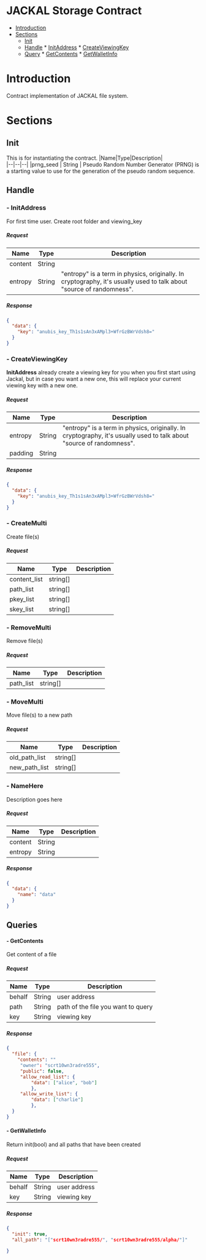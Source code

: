 # JACKAL Storage Contract
* [Introduction](#Introduction)
* [Sections](#Sections)
    * [Init](#Init)
    * [Handle](#Handle)
            * [InitAddress](#InitAddress)
            * [CreateViewingKey](#CreateViewingKey)
     * [Query](#Query)
            * [GetContents](#GetContents)
            * [GetWalletInfo](#GetWalletInfo)

# Introduction
Contract implementation of JACKAL file system.

# Sections

## Init
This is for instantiating the contract.
|Name|Type|Description|                                                                                       
|--|--|--|
|prng_seed  | String  |  Pseudo Random Number Generator (PRNG) is a starting value to use for the generation of the pseudo random sequence.

## Handle 
### - InitAddress
For first time user. Create root folder and viewing_key
##### Request
|Name|Type|Description|                                                                                       
|--|--|--|
|content  | String  | 
|entropy  | String  |  "entropy" is a term in physics, originally. In cryptography, it's usually used to talk about "source of randomness". 

##### Response
```json
{
  "data": {
    "key": "anubis_key_Th1s1sAn3xAMpl3+WfrGzBWrVdsh8="
  }
}
```

### - CreateViewingKey
**InitAddress** already create a viewing key for you when you first start using Jackal, but in case you want a new one, this will replace your current viewing key with a new one.
##### Request
|Name|Type|Description|                                                                                       
|--|--|--|
|entropy  | String  |  "entropy" is a term in physics, originally. In cryptography, it's usually used to talk about "source of randomness". 
|padding  | String  |

##### Response
```json
{
  "data": {
    "key": "anubis_key_Th1s1sAn3xAMpl3+WfrGzBWrVdsh8="
  }
}
```

### - CreateMulti
Create file(s)
##### Request
|Name|Type|Description|                                                                                       
|--|--|--|
|content_list | string[]  | 
|path_list    | string[]  |   
|pkey_list    | string[]  |  
|skey_list    | string[]  |  

### - RemoveMulti
Remove file(s)
##### Request
|Name|Type|Description|                                                                                       
|--|--|--|
|path_list  | string[]  |   

### - MoveMulti
Move file(s) to a new path
##### Request
|Name|Type|Description|                                                                                       
|--|--|--|
|old_path_list  | string[]  |   
|new_path_list  | string[]  |   

### - NameHere
Description goes here
##### Request
|Name|Type|Description|                                                                                       
|--|--|--|
|content  | String  | 
|entropy  | String  |   

##### Response
```json
{
  "data": {
    "name": "data"
  }
}
```


## Queries

#### - GetContents
Get content of a file 
##### Request
|Name|Type|Description|                                                                                       
|--|--|--|
|behalf | String  | user address
|path   | String  | path of the file you want to query
|key    | String  | viewing key

##### Response
```json
{
  "file": {
    "contents": ""
     "owner": "scrt10wn3radre555",
     "public": false, 
     "allow_read_list": {
	     "data": ["alice", "bob"]
	     },
	 "allow_write_list": {
	     "data": ["charlie"]
	     },
  }
}
```

#### - GetWalletInfo
Return init(bool) and all paths that have been created
##### Request
|Name|Type|Description|                                                                                       
|--|--|--|
|behalf | String  | user address
|key    | String  | viewing key

##### Response
```json
{
  "init": true,
  "all_path": "["scrt10wn3radre555/", "scrt10wn3radre555/alpha/"]"
  
}
```